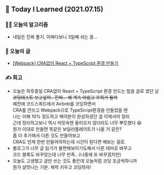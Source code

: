 ## 🚀 Today I Learned (2021.07.15)

### **👨‍💻 오늘의 알고리즘**

-   내일은 진짜 풀기. 어쩌다보니 3일째 쉬는 중...

### **📑 오늘의 글**

-   [[Webpack] CRA없이 React + TypeScript 환경 만들기](https://codi-rano.tistory.com/145)

### **✍️ 회고**

-   오늘은 하루종일 CRA없이 React + TypeScript 환경 만드는 법을 글로 썼던 날  
    ~~코딩테스트 보고싶어.. 진짜... 왜 계속 아쉽고 후회가 될까~~  
    예전에 코드스쿼드에서 Airbnb를 코딩하면서  
    CRA를 안쓰고 Webpack으로 TypeScript환경을 만들었을 땐  
    나는 이해 10% 정도하고 페어분이 완성하셨던 걸 이제서야 정리  
    근데 정리하고보니 역시 머릿속엔 들어오지 않더라도 너무 뿌듯했다 😆  
    뭔가 이대로 만들면 똑같은 보일러플레이트가 나올 거 같은?  
    좀 더 추가해서 다른 것도 만들어보고  
    CRA도 언제 한번 만들어야하는데 시간이 된다면 해보는 걸로.  
-   블로그가 너무 글 읽기가 불편해보이기도해서 다른 테마로 바꾸고  
    코드 블록도 바꾸었는데 너무 만족.. (나중에 또 바꾸겠지만)
-   오늘도 고생했고 글만 쓰는 것도 좋은데 오늘처럼 코딩 조금씩하니까  
    뭔가 살맛나는 기분. 체력 키우고 코딩하자!